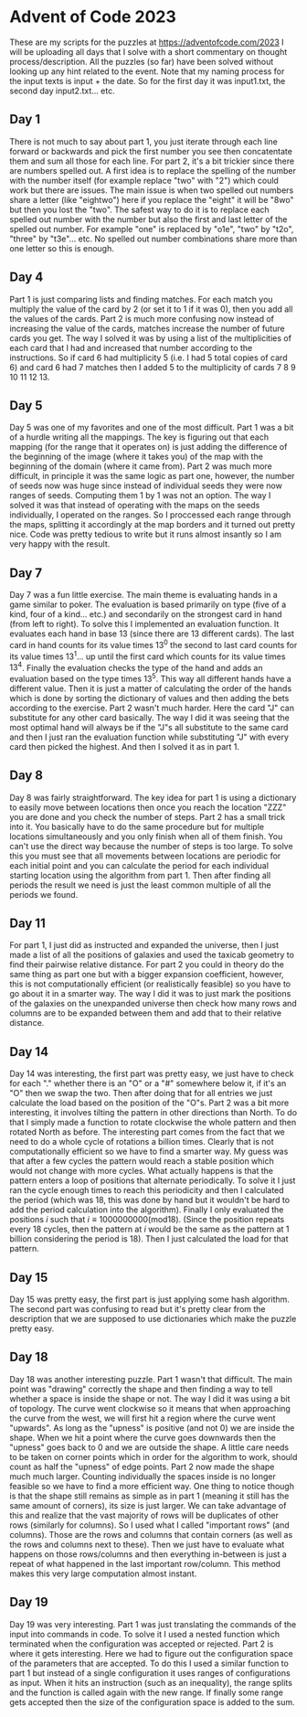 # Advent of Code 2023
These are my scripts for the puzzles at https://adventofcode.com/2023 I will be uploading all days that I solve with a short commentary on thought process/description. All the puzzles (so far) have been solved without looking up any hint related to the event. Note that my naming process for the input texts is input + the date. So for the first day it was input1.txt, the second day input2.txt... etc.

## Day 1
There is not much to say about part 1, you just iterate through each line forward or backwards and pick the first number you see then concatentate them and sum all those for each line. For part 2, it's a bit trickier since there are numbers spelled out. A first idea is to replace the spelling of the number with the number itself (for example replace "two" with "2") which could work but there are issues. The main issue is when two spelled out numbers share a letter (like "eightwo") here if you replace the "eight" it will be "8wo" but then you lost the "two". The safest way to do it is to replace each spelled out number with the number but also the first and last letter of the spelled out number. For example "one" is replaced by "o1e", "two" by "t2o", "three" by "t3e"... etc. No spelled out number combinations share more than one letter so this is enough.

## Day 4
Part 1 is just comparing lists and finding matches. For each match you multiply the value of the card by 2 (or set it to 1 if it was 0), then you add all the values of the cards. Part 2 is much more confusing now instead of increasing the value of the cards, matches increase the number of future cards you get. The way I solved it was by using a list of the multiplicities of each card that I had and increased that number according to the instructions. So if card 6 had multiplicity 5 (i.e. I had 5 total copies of card 6) and card 6 had 7 matches then I added 5 to the multiplicity of cards 7 8 9 10 11 12 13.

## Day 5 
Day 5 was one of my favorites and one of the most difficult. Part 1 was a bit of a hurdle writing all the mappings. The key is figuring out that each mapping (for the range that it operates on) is just adding the difference of the beginning of the image (where it takes you) of the map with the beginning of the domain (where it came from). Part 2 was much more difficult, in principle it was the same logic as part one, however, the number of seeds now was huge since instead of individual seeds they were now ranges of seeds.  Computing them 1 by 1 was not an option. The way I solved it was that instead of operating with the maps on the seeds individually, I operated on the ranges. So I proccessed each range through the maps, splitting it accordingly at the map borders and it turned out pretty nice. Code was pretty tedious to write but it runs almost insantly so I am very happy with the result.

## Day 7 
Day 7 was a fun little exercise. The main theme is evaluating hands in a game similar to poker. The evaluation is based primarily on type (five of a kind, four of a kind... etc.) and secondarily on the strongest card in hand (from left to right). To solve this I implemented an evaluation function. It evaluates each hand in base 13 (since there are 13 different cards). The last card in hand counts for its value times $13^0$ the second to last card counts for its value times $13^1$... up until the first card which counts for its value times $13^4$. Finally the evaluation checks the type of the hand and adds an evaluation based on the type times $13^5$. This way all different hands have a different value. Then it is just a matter of calculating the order of the hands which is done by sorting the dictionary of values and then adding the bets according to the exercise. Part 2 wasn't much harder. Here the card "J" can substitute for any other card basically. The way I did it was seeing that the most optimal hand will always be if the "J"s all substitute to the same card and then I just ran the evaluation function while substituting "J" with every card then picked the highest. And then I solved it as in part 1.

## Day 8
Day 8 was fairly straightforward. The key idea for part 1 is using a dictionary to easily move between locations then once you reach the location "ZZZ" you are done and you check the number of steps. Part 2 has a small trick into it. You basically have to do the same procedure but for multiple locations simultaneously and you only finish when all of them finish. You can't use the direct way because the number of steps is too large. To solve this you must see that all movements between locations are periodic for each initial point and you can calculate the period for each individual starting location using the algorithm from part 1. Then after finding all periods the result we need is just the least common multiple of all the periods we found.

## Day 11
For part 1, I just did as instructed and expanded the universe, then I just made a list of all the positions of galaxies and used the taxicab geometry to find their pairwise relative distance. For part 2 you could in theory do the same thing as part one but with a bigger expansion coefficient, however, this is not computationally efficient (or realistically feasible) so you have to go about it in a smarter way. The way I did it was to just mark the positions of the galaxies on the unexpanded universe then check how many rows and columns are to be expanded between them and add that to their relative distance. 

## Day 14
Day 14 was interesting, the first part was pretty easy, we just have to check for each "." whether there is an "O" or a "#" somewhere below it, if it's an "O" then we swap the two. Then after doing that for all entries we just calculate the load based on the position of the "O"s. Part 2 was a bit more interesting, it involves tilting the pattern in other directions than North. To do that I simply made a function to rotate clockwise the whole pattern and then rotated North as before. The interesting part comes from the fact that we need to do a whole cycle of rotations a billion times. Clearly that is not computationally efficient so we have to find a smarter way. My guess was that after a few cycles the pattern would reach a stable position which would not change with more cycles. What actually happens is that the pattern enters a loop of positions that alternate periodically. To solve it I just ran the cycle enough times to reach this periodicity and then I calculated the period (which was 18, this was done by hand but it wouldn't be hard to add the period calculation into the algorithm). Finally I only evaluated the positions $i$ such that $i \equiv 1000000000 (\mathrm{mod} 18)$. (Since the position repeats every 18 cycles, then the pattern at $i$ would be the same as the pattern at 1 billion considering the period is 18). Then I just calculated the load for that pattern. 

## Day 15
Day 15 was pretty easy, the first part is just applying some hash algorithm. The second part was confusing to read but it's pretty clear from the description that we are supposed to use dictionaries which make the puzzle pretty easy.

## Day 18
Day 18 was another interesting puzzle. Part 1 wasn't that difficult. The main point was "drawing" correctly the shape and then finding a way to tell whether a space is inside the shape or not. The way I did it was using a bit of topology. The curve went clockwise so it means that when approaching the curve from the west, we will first hit a region where the curve went "upwards". As long as the "upness" is positive (and not 0) we are inside the shape. When we hit a point where the curve goes downwards then the "upness" goes back to 0 and we are outside the shape. A little care needs to be taken on corner points which in order for the algorithm to work, should count as half the "upness" of edge points. Part 2 now made the shape much much larger. Counting individually the spaces inside is no longer feasible so we have to find a more efficient way. One thing to notice though is that the shape still remains as simple as in part 1 (meaning it still has the same amount of corners), its size is just larger. We can take advantage of this and realize that the vast majority of rows will be duplicates of other rows (similarly for columns). So I used what I called "important rows" (and columns). Those are the rows and columns that contain corners (as well as the rows and columns next to these). Then we just have to evaluate what happens on those rows/columns and then everything in-between is just a repeat of what happened in the last important row/column. This method makes this very large computation almost instant.  

## Day 19
Day 19 was very interesting. Part 1 was just translating the commands of the input into commands in code. To solve it I used a nested function which terminated when the configuration was accepted or rejected. Part 2 is where it gets interesting. Here we had to figure out the configuration space of the parameters that are accepted. To do this I used a similar function to part 1 but instead of a single configuration it uses ranges of configurations as input. When it hits an instruction (such as an inequality), the range splits and the function is called again with the new range. If finally some range gets accepted then the size of the configuration space is added to the sum.
